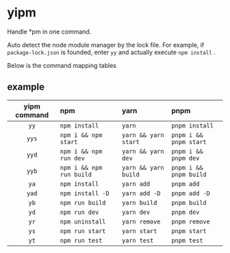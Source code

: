 # yipm

Handle \*pm in one command.

Auto detect the node module manager by the lock file.
For example, if `package-lock.json` is founded, enter `yy` and actually execute `npm install` .

Below is the command mapping tables

## example

| yipm command | npm                      | yarn                 | pnpm                   |
| :----------: | :----------------------- | :------------------- | :--------------------- |
|     `yy`     | `npm install`            | `yarn`               | `pnpm install`         |
|    `yys`     | `npm i && npm start`     | `yarn && yarn start` | `pnpm i && pnpm start` |
|    `yyd`     | `npm i && npm run dev`   | `yarn && yarn dev`   | `pnpm i && pnpm dev`   |
|    `yyb`     | `npm i && npm run build` | `yarn && yarn build` | `pnpm i && pnpm build` |
|     `ya`     | `npm install`            | `yarn add`           | `pnpm add`             |
|    `yad`     | `npm install -D`         | `yarn add -D`        | `pnpm add -D`          |
|     `yb`     | `npm run build`          | `yarn build`         | `pnpm build`           |
|     `yd`     | `npm run dev`            | `yarn dev`           | `pnpm dev`             |
|     `yr`     | `npm uninstall`          | `yarn remove`        | `pnpm remove`          |
|     `ys`     | `npm run start`          | `yarn start`         | `pnpm start`           |
|     `yt`     | `npm run test`           | `yarn test`          | `pnpm test`            |
